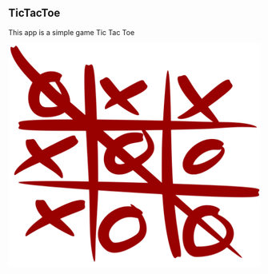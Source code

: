 ## TicTacToe ##
This app is a simple game Tic Tac Toe

<img src="ttt.png" alt="Game" title = "Game"/>
